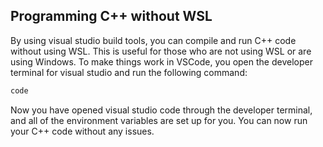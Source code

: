 
## Programming C++ without WSL
By using visual studio build tools, you can compile and run C++ code without using WSL. This is useful for those who are not using WSL or are using Windows.
To make things work in VSCode, you open the developer terminal for visual studio and run the following command:

```bash
code
```

Now you have opened visual studio code through the developer terminal, and all of the environment variables are set up for you. 
You can now run your C++ code without any issues.
